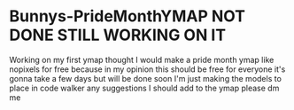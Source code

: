 # Bunnys-PrideMonthYMAP NOT DONE STILL WORKING ON IT
Working on my first ymap thought I would make a pride month ymap like nopixels for free because in my opinion this should be free for everyone it's gonna take a few days but will be done soon I'm just making the models to place in code walker any suggestions I should add to the ymap please dm me
 
